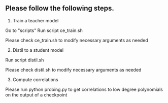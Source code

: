 ## Please follow the following steps.

1. Train a teacher model

Go to "scripts"
Run script ce_train.sh

Please check ce_train.sh to modify necessary arguments as needed

2. Distil to a student model

Run script distil.sh

Please check distil.sh to modify necessary arguments as needed

3. Compute correlations

Please run python probing.py to get correlations to low degree polynomials on the output of a checkpoint